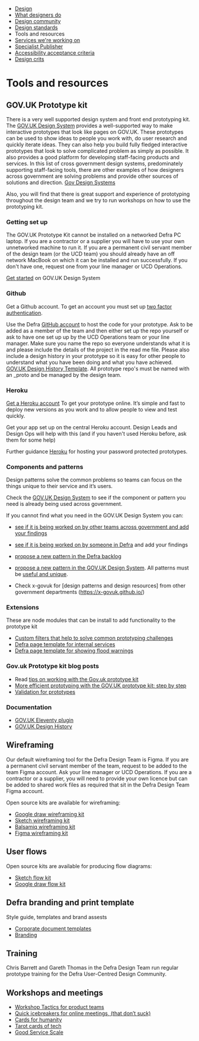
<!-- Nav -->
* [Design](/README.md)
* [What designers do](/design.md)
* [Design community](/community.md)
* [Design standards](/standards.md)
* Tools and resources
* [Services we're working on](/service-teams.md)
* [Specialist Publisher](/specialist-publisher.md)
* [Accessibility acceptance criteria](/accessibility-acceptance-criteria.md)
* [Design crits](/design-crits.md)

# Tools and resources

## GOV.UK Prototype kit

There is a very well supported design system and front end prototyping kit. The [GOV.UK Design System](https://design-system.service.gov.uk/) provides a well-supported way to make interactive prototypes that look like pages on GOV.UK. These prototypes can be used to show ideas to people you work with, do user research and quickly iterate ideas. They can also help you build fully fledged interactive prototypes that look to solve complicated problem as simply as possible. It also provides a good platform for developing staff-facing products and services. In this list of cross government design systems, predominately supporting staff-facing tools, there are other examples of how designers across government are solving problems and provide other sources of solutions and direction. [Gov Design Systems](https://github.com/ctdesign/gov-design-systems-list)

Also, you will find that there is great support and experience of prototyping throughout the design team and we try to run workshops on how to use the prototyping kit.

### Getting set up

The GOV.UK Prototype Kit cannot be installed on a networked Defra PC laptop. If you are a contractor or a supplier you will have to use your own unnetworked machine to run it. If you are a permanent civil servant member of the design team (or the UCD team) you should already have an off network MacBook on which it can be installed and run successfully. If you don't have one, request one from your line manager or UCD Operations.

[Get started](https://design-system.service.gov.uk/get-started/) on GOV.UK Design System

### Github

Get a Github account. To get an account you must set up [two factor authentication](https://help.github.com/en/articles/configuring-two-factor-authentication).

Use the Defra [GitHub account](https://github.com/defra-design) to host the code for your prototype. Ask to be added as a member of the team and then either set up the repo yourself or ask to have one set up up by the UCD Operations team or your line manager. Make sure you name the repo so everyone understands what it is and please include the details of the project in the read me file. Please also include a design history in your prototype so it is easy for other people to understand what you have been doing and what you have achieved. [GOV.UK Design History Template](https://github.com/x-govuk/govuk-design-history-template). All prototype repo's must be named with an _proto and be managed by the design team.

### Heroku

[Get a Heroku account](https://www.heroku.com)
To get your prototype online. It’s simple and fast to deploy new versions as you work and to allow people to view and test quickly.

Get your app set up on the central Heroku account. Design Leads and Design Ops will help with this (and if you haven't used Heroku before, ask them for some help)

Further guidance [Heroku](https://govuk-prototype-kit.herokuapp.com/docs/publishing-on-heroku) for hosting your password protected prototypes.

### Components and patterns

Design patterns solve the common problems so teams can focus on the things unique to their service and it’s users.

Check the [GOV.UK Design System](https://design-system.service.gov.uk/) to see if the component or pattern you need is already being used across government.

If you cannot find what you need in the GOV.UK Design System you can:

* [see if it is being worked on by other teams across government and add your findings](https://design-system.service.gov.uk/community/backlog/)
* [see if it is being worked on by someone in Defra](https://github.com/DEFRA/design-discussions/issues) and add your findings
* [propose a new pattern in the Defra backlog](https://github.com/DEFRA/design-discussions/issues)
* [propose a new pattern in the GOV.UK Design System](https://design-system.service.gov.uk/community/propose-a-component-or-pattern/). All patterns must be [useful and unique](https://design-system.service.gov.uk/community/contribution-criteria/#new-proposals).

* Check x-govuk for [design patterns and design resources] from other government departments (https://x-govuk.github.io/)

### Extensions

These are node modules that can be install to add functionality to the prototype kit

* [Custom filters that help to solve common prototyping challenges](https://github.com/defra-design/extra-filters)
* [Defra page template for internal services](https://www.npmjs.com/package/defra-template)
* [Defra page template for showing flood warnings](https://www.npmjs.com/package/flood-banner)

### Gov.uk Prototype kit blog posts

* Read [tips on working with the Gov.uk prototype kit](https://medium.com/@onebc/five-tips-from-five-weeks-using-the-gov-uk-prototyping-kit-b63f5592cc14)
* [More efficient prototyping with the GOV.UK prototype kit: step by step](https://medium.com/gov-design/more-efficient-prototyping-with-the-gov-uk-prototype-kit-step-by-step-84ea2832549a)
* [Validation for prototypes](http://www.craigabbott.co.uk/validation-for-prototypes)

### Documentation

* [GOV.UK Eleventy plugin](https://x-govuk.github.io/govuk-eleventy-plugin/)
* [GOV.UK Design History](https://design-history.herokuapp.com/)

## Wireframing

Our default wireframing tool for the Defra Design Team is Figma. If you are a permanent civil servant member of the team, request to be added to the team Figma account. Ask your line manager or UCD Operations. If you are a contractor or a supplier, you will need to provide your own licence but can be added to shared work files as required that sit in the Defra Design Team Figma account.

Open source kits are available for wireframing:

* [Google draw wireframing kit](https://docs.google.com/drawings/d/1d10Rl4X0_quNgLk8oPlgbXK4sfDU09OvpUsIn8Azsv8/edit)
* [Sketch wireframing kit](https://github.com/abbott567/sketch_wireframing_kit)
* [Balsamiq wireframing kit](https://github.com/enoranidi/govuk-design-system-balsamiq)
* [Figma wireframing kit](https://www.figma.com/file/NWuFffKvPQhl3aJ9nKU0p3/GOV.UK-Design-System?node-id=23%3A233)

## User flows

Open source kits are available for producing flow diagrams:

* [Sketch flow kit](https://github.com/charlesrt/gov-flow)
* [Google draw flow kit](https://www.beatnic.co.uk/2019/10/04/google-drawing-template-gov-flow-kit/)

## Defra branding and print template

Style guide, templates and brand assests  

* [Corporate document templates](https://intranet.defra.gov.uk/forms/corporate-document-templates/)
* [Branding](https://intranet.defra.gov.uk/how-to/correspondence/branding-corporate-templates/)

## Training

Chris Barrett and Gareth Thomas in the Defra Design Team run regular prototype training for the Defra User-Centred Design Community.

## Workshops and meetings

* [Workshop Tactics for product teams](https://www.workshoptactics.com/pages/tactics)
* [Quick icebreakers for online meetings, (that don’t suck)](https://emilywebber.co.uk/quick-icebreakers-for-online-meetings-that-dont-suck/)
* [Cards for humanity](https://cardsforhumanity.idean.com/)
* [Tarot cards of tech](http://tarotcardsoftech.artefactgroup.com/)
* [Good Service Scale](https://docs.google.com/spreadsheets/d/1z6_WN7XYngyJd-kKSHcmKxSKVFpf4dV8RbUofUdTQ9c/edit?usp=sharing)
